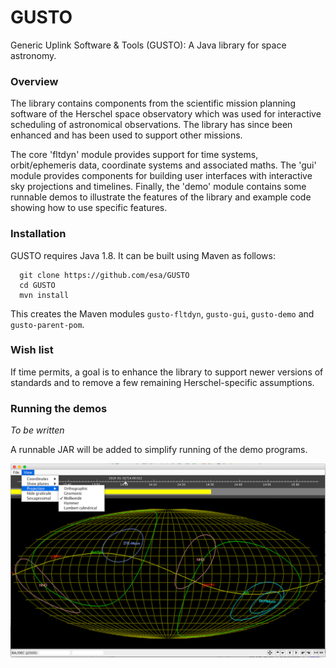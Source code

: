 # GUSTO

Generic Uplink Software & Tools (GUSTO): A Java library for space astronomy.

### Overview

The library contains components from the scientific mission planning software of the Herschel space observatory which was used for interactive scheduling of astronomical observations. The library has since been enhanced and has been used to support other missions.

The core 'fltdyn' module provides support for time systems, orbit/ephemeris data, coordinate systems and associated maths. The 'gui' module provides components for building user interfaces with interactive sky projections and timelines. Finally, the 'demo' module contains some runnable demos to illustrate the features of the library and example code showing how to use specific features.

### Installation

GUSTO requires Java 1.8. It can be built using Maven as follows:

```
  git clone https://github.com/esa/GUSTO
  cd GUSTO
  mvn install
```

This creates the Maven modules `gusto-fltdyn`, `gusto-gui`, `gusto-demo` and `gusto-parent-pom`.

### Wish list

If time permits, a goal is to enhance the library to support newer versions of standards and to remove a few remaining Herschel-specific assumptions.

### Running the demos

*To be written*

A runnable JAR will be added to simplify running of the demo programs.

![Screen shot of Hipparcosone one demo apps](screenshot.png)

